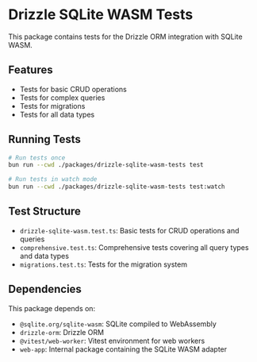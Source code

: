 # Drizzle SQLite WASM Tests

This package contains tests for the Drizzle ORM integration with SQLite WASM.

## Features

- Tests for basic CRUD operations
- Tests for complex queries
- Tests for migrations
- Tests for all data types

## Running Tests

```bash
# Run tests once
bun run --cwd ./packages/drizzle-sqlite-wasm-tests test

# Run tests in watch mode
bun run --cwd ./packages/drizzle-sqlite-wasm-tests test:watch
```

## Test Structure

- `drizzle-sqlite-wasm.test.ts`: Basic tests for CRUD operations and queries
- `comprehensive.test.ts`: Comprehensive tests covering all query types and data types
- `migrations.test.ts`: Tests for the migration system

## Dependencies

This package depends on:
- `@sqlite.org/sqlite-wasm`: SQLite compiled to WebAssembly
- `drizzle-orm`: Drizzle ORM
- `@vitest/web-worker`: Vitest environment for web workers
- `web-app`: Internal package containing the SQLite WASM adapter 